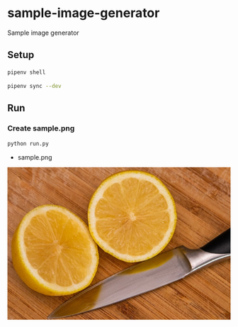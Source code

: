 # sample-image-generator
Sample image generator

## Setup

```bash
pipenv shell
```

```bash
pipenv sync --dev
```

## Run

### Create sample.png

```bash
python run.py
```

- sample.png

![sample](sample.png)
